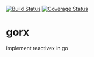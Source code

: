 [![Build Status](https://travis-ci.org/raininfall/gorx.svg?branch=master)](https://travis-ci.org/raininfall/gorx)
[![Coverage Status](https://coveralls.io/repos/github/raininfall/gorx/badge.svg?branch=master)](https://coveralls.io/github/raininfall/gorx?branch=master)  

# gorx
implement reactivex in go